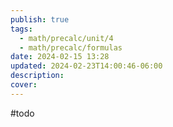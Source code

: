 ```yaml
---
publish: true
tags:
  - math/precalc/unit/4
  - math/precalc/formulas
date: 2024-02-15 13:28
updated: 2024-02-23T14:00:46-06:00
description: 
cover: 
---
```


#todo